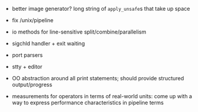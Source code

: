 - better image generator? long string of `apply_unsafe`s that take up space
- fix /unix/pipeline
- io methods for line-sensitive split/combine/parallelism
- sigchld handler + exit waiting
- port parsers
- stty + editor
- OO abstraction around all print statements; should provide structured
  output/progress

- measurements for operators in terms of real-world units: come up with a way
  to express performance characteristics in pipeline terms
